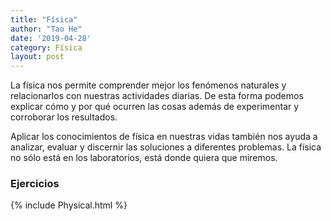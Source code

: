 ```yaml
---
title: "Física"
author: "Tao He"
date: '2019-04-28'
category: Física
layout: post
---
```


La física nos permite comprender mejor los fenómenos naturales y relacionarlos con nuestras actividades diarias. De esta forma podemos explicar cómo y por qué ocurren las cosas además de experimentar y corroborar los resultados.

Aplicar los conocimientos de física en nuestras vidas también nos ayuda a analizar, evaluar y discernir las soluciones a diferentes problemas. La física no sólo está en los laboratorios, está donde quiera que miremos.

### Ejercicios
{% include Physical.html %}
